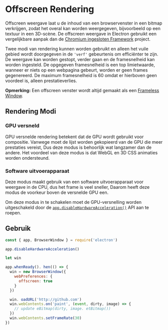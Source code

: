 # Offscreen Rendering

Offscreen weergave laat u de inhoud van een browservenster in een bitmap verkrijgen, zodat het overal kan worden weergegeven, bijvoorbeeld op een textuur in een 3D-scène. De offscreen weergave in Electron gebruikt een vergelijkbare aanpak dan de [Chromium ingesloten Framework](https://bitbucket.org/chromiumembedded/cef) project.

Twee modi van rendering kunnen worden gebruikt en alleen het vuile gebied wordt doorgegeven in de `'verf'` gebeurtenis om efficiënter te zijn. De weergave kan worden gestopt, verder gaan en de framesnelheid kan worden ingesteld. De opgegeven framesnelheid is een top limietwaarde, wanneer er niets op een webpagina gebeurt, worden er geen frames gegenereerd. De maximum framesnelheid is 60 omdat er hierboven geen voordeel is, alleen prestatieverlies.

**Opmerking:** Een offscreen venster wordt altijd gemaakt als een [Frameless Window](../api/frameless-window.md).

## Rendering Modi

### GPU versneld

GPU versnelde rendering betekent dat de GPU wordt gebruikt voor compositie. Vanwege moet de lijst worden gekopieerd van de GPU die meer prestaties vereist, Dus deze modus is behoorlijk wat langzamer dan de andere. Het voordeel van deze modus is dat WebGL en 3D CSS animaties worden ondersteund.

### Software uitvoerapparaat

Deze modus maakt gebruik van een software uitvoerapparaat voor weergave in de CPU, dus het frame is veel sneller, Daarom heeft deze modus de voorkeur boven de versnelde GPU een.

Om deze modus in te schakelen moet de GPU-versnelling worden uitgeschakeld door de [`app.disableHardwareAcceleration()`](../api/app.md#appdisablehardwareacceleration) API aan te roepen.

## Gebruik

``` javascript
const { app, BrowserWindow } = require('electron')

app.disableHardwareAcceleration()

let win

app.whenReady(). hen(() => {
  win = new BrowserWindow({
    webPreferences: {
      offscreen: true
    }
  })

  win. oadURL('http://github.com')
  win.webContents.on('paint', (event, dirty, image) => {
    // update eBitmap(dirty, image. etBitmap())
  })
  win.webContents.setFrameRate(30)
})
```
